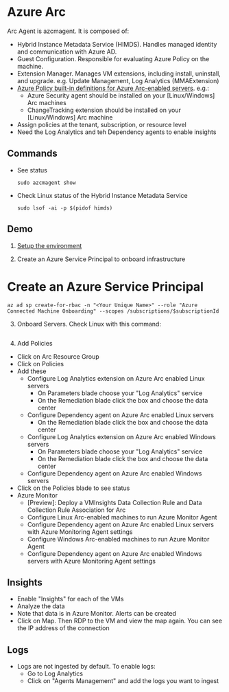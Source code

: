 # Azure Arc

Arc Agent is azcmagent.  It is composed of:
-  Hybrid Instance Metadata Service (HIMDS).  Handles managed identity and communication with Azure AD.
-  Guest Configuration. Responsible for evaluating Azure Policy on the machine.
-  Extension Manager. Manages VM extensions, including install, uninstall, and upgrade.  e.g. Update Management, Log Analytics (MMAExtension)
-  [Azure Policy built-in definitions for Azure Arc-enabled servers](https://learn.microsoft.com/en-us/azure/azure-arc/servers/policy-reference).  e.g.:
   - Azure Security agent should be installed on your [Linux/Windows] Arc machines
   - ChangeTracking extension should be installed on your [Linux/Windows] Arc machine
- Assign policies at the tenant, subscription, or resource level
- Need the Log Analytics and teh Dependency agents to enable insights

## Commands

- See status
  ```
  sudo azcmagent show
  ```
- Check Linux status of the Hybrid Instance Metadata Service
  ```
  sudo lsof -ai -p $(pidof himds)
  ```
  
## Demo

1. [Setup the environment](https://github.com/terrymandin/QuickReference/tree/master/Arc/Environment)

2. Create an Azure Service Principal to onboard infrastructure

# Create an Azure Service Principal

```
az ad sp create-for-rbac -n "<Your Unique Name>" --role "Azure Connected Machine Onboarding" --scopes /subscriptions/$subscriptionId
```

3. Onboard Servers.  Check Linux with this command:

```

```

4. Add Policies

- Click on Arc Resource Group
- Click on Policies
- Add these
  - Configure Log Analytics extension on Azure Arc enabled Linux servers
    - On Parameters blade choose your "Log Analytics" service
    - On the Remediation blade click the box and choose the data center
  - Configure Dependency agent on Azure Arc enabled Linux servers
    - On the Remediation blade click the box and choose the data center
  - Configure Log Analytics extension on Azure Arc enabled Windows servers
    - On Parameters blade choose your "Log Analytics" service
    - On the Remediation blade click the box and choose the data center
  - Configure Dependency agent on Azure Arc enabled Windows servers
 - Click on the Policies blade to see status
 - Azure Monitor
   - [Preview]: Deploy a VMInsights Data Collection Rule and Data Collection Rule Association for Arc
   - Configure Linux Arc-enabled machines to run Azure Monitor Agent
   - Configure Dependency agent on Azure Arc enabled Linux servers with Azure Monitoring Agent settings
   - Configure Windows Arc-enabled machines to run Azure Monitor Agent
   - Configure Dependency agent on Azure Arc enabled Windows servers with Azure Monitoring Agent settings

## Insights

- Enable "Insights" for each of the VMs
- Analyze the data
- Note that data is in Azure Monitor.  Alerts can be created
- Click on Map.  Then RDP to the VM and view the map again.  You can see the IP address of the connection

## Logs

- Logs are not ingested by default.  To enable logs:
  - Go to Log Analytics
  - Click on "Agents Management" and add the logs you want to ingest


